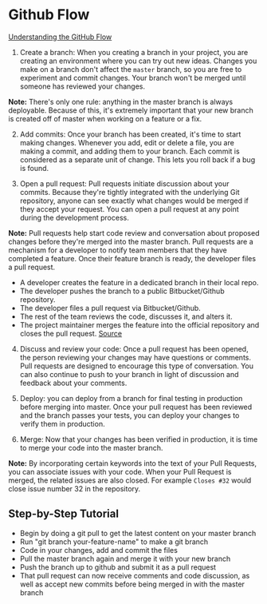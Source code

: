 # Github Flow

[Understanding the GitHub Flow](https://guides.github.com/introduction/flow/)

1. Create a branch: When you creating a branch in your project, you are creating an environment where you can try out new ideas. Changes you make on a branch don't affect the `master` branch, so you are free to experiment and commit changes. Your branch won't be merged until someone has reviewed your changes.

**Note:** There's only one rule: anything in the master branch is always deployable. Because of this, it's extremely important that your new branch is created off of master when working on a feature or a fix.

2. Add commits: Once your branch has been created, it's time to start making changes. Whenever you add, edit or delete a file, you are making a commit, and adding them to your branch. Each commit is considered as a separate unit of change. This lets you roll back if a bug is found.

3. Open a pull request: Pull requests initiate discussion about your commits. Because they're tightly integrated with the underlying Git repository, anyone can see exactly what changes would be merged if they accept your request. You can open a pull request at any point during the development process. 

**Note:** Pull requests help start code review and conversation about proposed changes before they're merged into the master branch. Pull requests are a mechanism for a developer to notify team members that they have completed a feature. Once their feature branch is ready, the developer files a pull request.

* A developer creates the feature in a dedicated branch in their local repo.
* The developer pushes the branch to a public Bitbucket/Github repository.
* The developer files a pull request via Bitbucket/Github.
* The rest of the team reviews the code, discusses it, and alters it.
* The project maintainer merges the feature into the official repository and closes the pull request. [Source](https://www.atlassian.com/git/tutorials/making-a-pull-request)

4. Discuss and review your code: Once a pull request has been opened, the person reviewing your changes may have questions or comments. Pull requests are designed to encourage this type of conversation. You can also continue to push to your branch in light of discussion and feedback about your comments. 

5. Deploy: you can deploy from a branch for final testing in production before merging into master. Once your pull request has been reviewed and the branch passes your tests, you can deploy your changes to verify them in production.

6. Merge: Now that your changes has been verified in production, it is time to merge your code into the master branch. 

**Note:** By incorporating certain keywords into the text of your Pull Requests, you can associate issues with your code. When your Pull Request is merged, the related issues are also closed. For example `Closes #32` would close issue number 32 in the repository.


## Step-by-Step Tutorial

- Begin by doing a git pull to get the latest content on your master branch
- Run "git branch your-feature-name" to make a git branch
- Code in your changes, add and commit the files
- Pull the master branch again and merge it with your new branch
- Push the branch up to github and submit it as a pull request
- That pull request can now receive comments and code discussion, as well as accept new commits before being merged in with the master branch